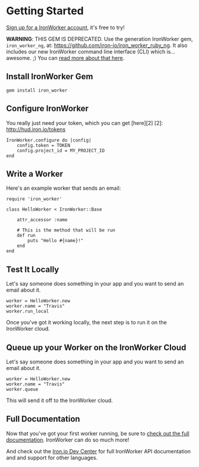 Getting Started
===============

[Sign up for a IronWorker account][1], it's free to try!

[1]: http://www.iron.io/

**WARNING**: THIS GEM IS DEPRECATED. Use the generation IronWorker gem, `iron_worker_ng`, 
at: https://github.com/iron-io/iron_worker_ruby_ng. It also includes our new IronWorker command line 
interface (CLI) which is... awesome. ;) You can [read more about that here](http://blog.iron.io/2012/05/new-ironworker-command-line-interface.html). 

Install IronWorker Gem
------------------------

    gem install iron_worker

Configure IronWorker
----------------------

You really just need your token, which you can get [here][2]
[2]: http://hud.iron.io/tokens

    IronWorker.configure do |config|
        config.token = TOKEN
        config.project_id = MY_PROJECT_ID
    end

Write a Worker
--------------

Here's an example worker that sends an email:

    require 'iron_worker'

    class HelloWorker < IronWorker::Base

        attr_accessor :name

        # This is the method that will be run
        def run
            puts "Hello #{name}!"
        end
    end

Test It Locally
---------------

Let's say someone does something in your app and you want to send an email about it.

    worker = HelloWorker.new
    worker.name = "Travis"
    worker.run_local

Once you've got it working locally, the next step is to run it on the IronWorker cloud.

Queue up your Worker on the IronWorker Cloud
----------------------------------------------

Let's say someone does something in your app and you want to send an email about it.

    worker = HelloWorker.new
    worker.name = "Travis"
    worker.queue

This will send it off to the IronWorker cloud.

Full Documentation
-----------------

Now that you've got your first worker running, be sure to [check out the full documentation](https://github.com/iron-io/iron_worker_ruby/wiki).
IronWorker can do so much more! 

And check out the [Iron.io Dev Center](http://dev.iron.io) for full IronWorker API documentation and and support for other languages.
